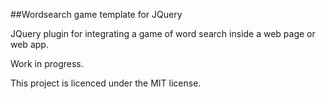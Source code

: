 ##Wordsearch game template for JQuery

JQuery plugin for integrating a game of word search inside a web page or web app.

Work in progress.

This project is licenced under the MIT license.
